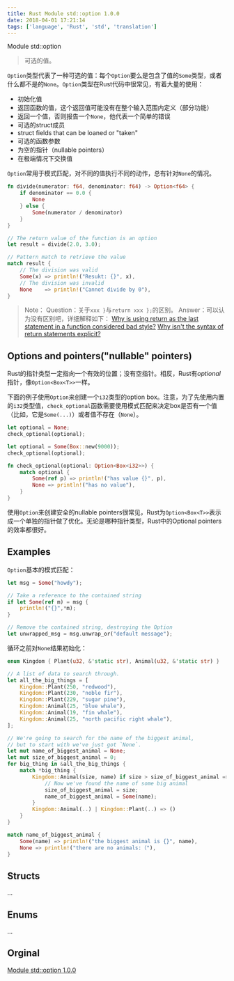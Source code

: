 ```yaml
---
title: Rust Module std::option 1.0.0
date: 2018-04-01 17:21:14
tags: ['language', 'Rust', 'std', 'translation']
---
```


Module std::option

> 可选的值。

`Option`类型代表了一种可选的值：每个`Option`要么是包含了值的`Some`类型，或者什么都不是的`None`。`Option`类型在Rust代码中很常见，有着大量的使用：

* 初始化值
* 返回函数的值，这个返回值可能没有在整个输入范围内定义（部分功能）
* 返回一个值，否则报告一个`None`，他代表一个简单的错误
* 可选的struct成员
* struct fields that can be loaned or "taken"
* 可选的函数参数
* 为空的指针（nullable pointers）
* 在极端情况下交换值

`Option`常用于模式匹配，对不同的值执行不同的动作，总有针对`None`的情况。

```rust
fn divide(numerator: f64, denominator: f64) -> Option<f64> {
    if denominator == 0.0 {
        None
    } else {
        Some(numerator / denominator)
    }
}

// The return value of the function is an option
let result = divide(2.0, 3.0);

// Pattern match to retrieve the value
match result {
    // The division was valid
    Some(x) => println!("Resukt: {}", x),
    // The division was invalid
    None    => println!("Cannot divide by 0"),
}
```

> Note：
>   Question：关于`xxx }`与`return xxx };`的区别。
>   Answer：可以认为没有区别吧，详细解释如下：
>       [Why is using return as the last statement in a function considered bad style?](https://stackoverflow.com/questions/27961879/why-is-using-return-as-the-last-statement-in-a-function-considered-bad-style)
>       [Why isn't the syntax of return statements explicit?](https://www.reddit.com/r/rust/comments/2v82ag/why_isnt_the_syntax_of_return_statements_explicit/)

## Options and pointers("nullable" pointers)

Rust的指针类型一定指向一个有效的位置；没有空指针。相反，Rust有*optional*指针，像`Option<Box<T>>`一样。

下面的例子使用`Option`来创建一个`i32`类型的option box。注意，为了先使用内置的`i32`类型值，`check_optional`函数需要使用模式匹配来决定box是否有一个值（比如，它是`Some(...)`）或者值不存在（`None`）。

```rust
let optional = None;
check_optional(optional);

let optional = Some(Box::new(9000));
check_optional(optional);

fn check_optional(optional: Option<Box<i32>>) {
    match optional {
        Some(ref p) => println!("has value {}", p),
        None => println!("has no value"),
    }
}
```

使用`Option`来创建安全的nullable pointers很常见，Rust为`Option<Box<T>>`表示成一个单独的指针做了优化。无论是哪种指针类型，Rust中的Optional pointers的效率都很好。

## Examples

`Option`基本的模式匹配：

```rust
let msg = Some("howdy");

// Take a reference to the contained string
if let Some(ref m) = msg {
    println!("{}",*m);
}

// Remove the contained string, destroying the Option
let unwrapped_msg = msg.unwrap_or("default message");
```

循环之前对`None`结果初始化：

```rust
enum Kingdom { Plant(u32, &'static str), Animal(u32, &'static str) }

// A list of data to search through.
let all_the_big_things = [
    Kingdom::Plant(250, "redwood"),
    Kingdom::Plant(230, "noble fir"),
    Kingdom::Plant(229, "sugar pine"),
    Kingdom::Animal(25, "blue whale"),
    Kingdom::Animal(19, "fin whale"),
    Kingdom::Animal(25, "north pacific right whale"),
];

// We're going to search for the name of the biggest animal,
// but to start with we've just got `None`.
let mut name_of_biggest_animal = None;
let mut size_of_biggest_animal = 0;
for big_thing in &all_the_big_things {
    match *big_thing {
        Kingdom::Animal(size, name) if size > size_of_biggest_animal => {
            // Now we've found the name of some big animal
            size_of_biggest_animal = size;
            name_of_biggest_animal = Some(name);
        }
        Kingdom::Animal(..) | Kingdom::Plant(..) => ()
    }
}

match name_of_biggest_animal {
    Some(name) => println!("the biggest animal is {}", name),
    None => println!("there are no animals:（"),
}
```

## Structs

...

## Enums

...

## Orginal

[Module std::option 1.0.0](https://doc.rust-lang.org/std/option/)